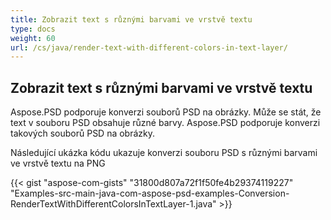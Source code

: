 ```yaml
---
title: Zobrazit text s různými barvami ve vrstvě textu
type: docs
weight: 60
url: /cs/java/render-text-with-different-colors-in-text-layer/
---
```


## **Zobrazit text s různými barvami ve vrstvě textu**
Aspose.PSD podporuje konverzi souborů PSD na obrázky. Může se stát, že text v souboru PSD obsahuje různé barvy. Aspose.PSD podporuje konverzi takových souborů PSD na obrázky.

Následující ukázka kódu ukazuje konverzi souboru PSD s různými barvami ve vrstvě textu na PNG

{{< gist "aspose-com-gists" "31800d807a72f1f50fe4b29374119227" "Examples-src-main-java-com-aspose-psd-examples-Conversion-RenderTextWithDifferentColorsInTextLayer-1.java" >}}
